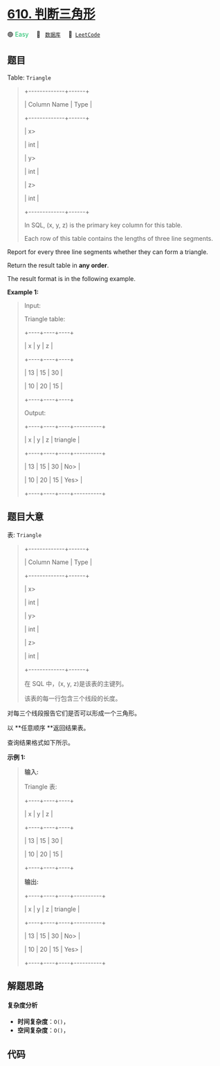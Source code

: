# [610. 判断三角形](https://leetcode.com/problems/triangle-judgement)

🟢 <font color=#15bd66>Easy</font>&emsp; 🔖&ensp; [`数据库`](/outline/tag/database.md)&emsp; 🔗&ensp;[`LeetCode`](https://leetcode.com/problems/triangle-judgement)

## 题目

Table: `Triangle`

> 
> 
> 
> 
> 
> +-------------+------+
> 
> | Column Name | Type |
> 
> +-------------+------+
> 
> | x> 
> > 
>    | int  |
> 
> | y> 
> > 
>    | int  |
> 
> | z> 
> > 
>    | int  |
> 
> +-------------+------+
> 
> In SQL, (x, y, z) is the primary key column for this table.
> 
> Each row of this table contains the lengths of three line segments.
> 
> 



Report for every three line segments whether they can form a triangle.

Return the result table in **any order**.

The result format is in the following example.



**Example 1:**

> Input: 
> 
> Triangle table:
> 
> +----+----+----+
> 
> | x  | y  | z  |
> 
> +----+----+----+
> 
> | 13 | 15 | 30 |
> 
> | 10 | 20 | 15 |
> 
> +----+----+----+
> 
> Output: 
> 
> +----+----+----+----------+
> 
> | x  | y  | z  | triangle |
> 
> +----+----+----+----------+
> 
> | 13 | 15 | 30 | No> 
>    |
> 
> | 10 | 20 | 15 | Yes> 
>   |
> 
> +----+----+----+----------+
> 
> 


## 题目大意

表: `Triangle`

> 
> 
> 
> 
> 
> +-------------+------+
> 
> | Column Name | Type |
> 
> +-------------+------+
> 
> | x> 
> > 
>    | int  |
> 
> | y> 
> > 
>    | int  |
> 
> | z> 
> > 
>    | int  |
> 
> +-------------+------+
> 
> 在 SQL 中，(x, y, z)是该表的主键列。
> 
> 该表的每一行包含三个线段的长度。
> 
> 



对每三个线段报告它们是否可以形成一个三角形。

以 **任意顺序  **返回结果表。

查询结果格式如下所示。



**示例 1:**

> 
> 
> 
> 
> 
> **输入:** 
> 
> Triangle 表:
> 
> +----+----+----+
> 
> | x  | y  | z  |
> 
> +----+----+----+
> 
> | 13 | 15 | 30 |
> 
> | 10 | 20 | 15 |
> 
> +----+----+----+
> 
> **输出:** 
> 
> +----+----+----+----------+
> 
> | x  | y  | z  | triangle |
> 
> +----+----+----+----------+
> 
> | 13 | 15 | 30 | No> 
>    |
> 
> | 10 | 20 | 15 | Yes> 
>   |
> 
> +----+----+----+----------+


## 解题思路

#### 复杂度分析

- **时间复杂度**：`O()`，
- **空间复杂度**：`O()`，

## 代码

```javascript

```